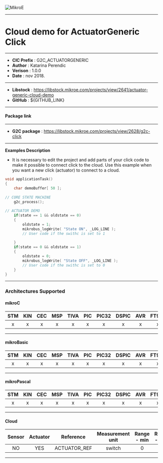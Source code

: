 ![MikroE](http://www.mikroe.com/img/designs/beta/logo_small.png)

---

# Cloud demo for ActuatorGeneric Click

---

- **CIC Prefix**  : G2C_ACTUATORGENERIC
- **Author**      : Katarina Perendic
- **Verison**     : 1.0.0
- **Date**        : nov 2018.

---

- **Libstock** : https://libstock.mikroe.com/projects/view/2641/actuator-generic-cloud-demo
- **GitHub**   : ${GITHUB_LINK}

---
#### Package link
---

- **G2C package**           : https://libstock.mikroe.com/projects/view/2628/g2c-click

---

**Examples Description**

- It is necessary to edit the project and add parts of your click code to make it possible to connect click to the cloud.
  Use this example when you want a new click (actuator) to connect to a cloud.


```.c
void applicationTask()
{
    char demoBuffer[ 50 ];
    
// CORE STATE MACHINE
    g2c_process();
	
// ACTUATOR DEMO
    if(state == 1 && oldstate == 0)
    {
        oldstate = 1;
        mikrobus_logWrite( "State ON", _LOG_LINE );
		// User code if the swithc is set to 1
    
    }
    if(state == 0 && oldstate == 1)
    {
        oldstate = 0;
		mikrobus_logWrite( "State OFF", _LOG_LINE );
        // User code if the swithc is set to 0
    }
}
```
---
### Architectures Supported

#### mikroC

| STM | KIN | CEC | MSP | TIVA | PIC | PIC32 | DSPIC | AVR | FT90x |
|:-:|:-:|:-:|:-:|:-:|:-:|:-:|:-:|:-:|:-:|
| x | x | x | x | x | x | x | x | x | x |
---

#### mikroBasic

| STM | KIN | CEC | MSP | TIVA | PIC | PIC32 | DSPIC | AVR | FT90x |
|:-:|:-:|:-:|:-:|:-:|:-:|:-:|:-:|:-:|:-:|
| x | x | x | x | x | x | x | x | x | x |
---

#### mikroPascal

| STM | KIN | CEC | MSP | TIVA | PIC | PIC32 | DSPIC | AVR | FT90x |
|:-:|:-:|:-:|:-:|:-:|:-:|:-:|:-:|:-:|:-:|
| x | x | x | x | x | x | x | x | x | x |
---

#### Cloud

| Sensor | Actuator | Reference | Measurement unit | Range - min  | Range - max |
|:------:|:--------:|:-----:|:-----:|:------------:|:-----------:|
| NO | YES | ACTUATOR_REF | switch | 0 | 1 | 
---
